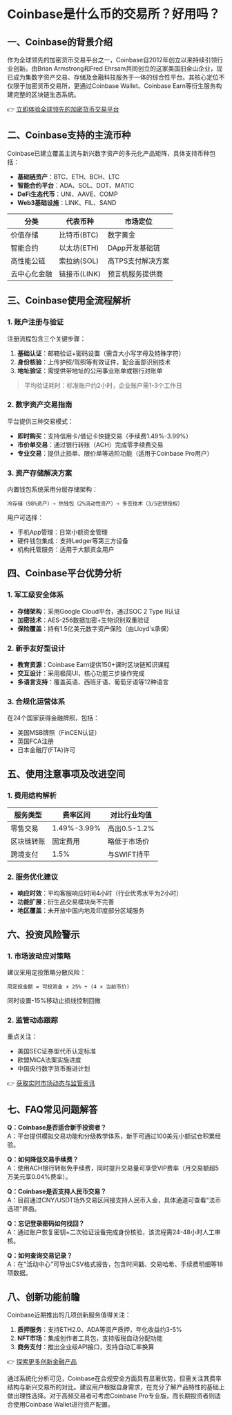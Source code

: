 # Coinbase是什么币的交易所？好用吗？

## 一、Coinbase的背景介绍
作为全球领先的加密货币交易平台之一，Coinbase自2012年创立以来持续引领行业创新。由Brian Armstrong和Fred Ehrsam共同创立的这家美国旧金山企业，现已成为集数字资产交易、存储及金融科技服务于一体的综合性平台。其核心定位不仅限于加密货币交易所，更通过Coinbase Wallet、Coinbase Earn等衍生服务构建完整的区块链生态系统。

👉 [立即体验全球领先的加密货币交易平台](https://bit.ly/okx_welcome)

## 二、Coinbase支持的主流币种
Coinbase已建立覆盖主流与新兴数字资产的多元化产品矩阵，具体支持币种包括：
- **基础链资产**：BTC、ETH、BCH、LTC
- **智能合约平台**：ADA、SOL、DOT、MATIC
- **DeFi生态代币**：UNI、AAVE、COMP
- **Web3基础设施**：LINK、FIL、SAND

| 分类       | 代表币种                  | 市场定位               |
|------------|---------------------------|------------------------|
| 价值存储   | 比特币(BTC)               | 数字黄金               |
| 智能合约   | 以太坊(ETH)               | DApp开发基础链         |
| 高性能公链 | 索拉纳(SOL)               | 高TPS支付解决方案      |
| 去中心化金融 | 链接币(LINK)             | 预言机服务提供商       |

## 三、Coinbase使用全流程解析

### 1. 账户注册与验证
注册流程包含三个关键步骤：
1. **基础认证**：邮箱验证+密码设置（需含大小写字母及特殊字符）
2. **身份核验**：上传护照/驾照等有效证件，配合面部识别技术
3. **地址验证**：需提供带地址的公用事业账单或银行对账单

> 平均验证耗时：标准账户约2小时，企业账户需1-3个工作日

### 2. 数字资产交易指南
平台提供三种交易模式：
- **即时购买**：支持信用卡/借记卡快捷交易（手续费1.49%-3.99%）
- **市价单交易**：通过银行转账（ACH）完成零手续费交易
- **专业交易**：提供止损单、限价单等进阶功能（适用于Coinbase Pro用户）

### 3. 资产存储解决方案
内置钱包系统采用分层存储架构：
```
冷存储（98%资产）→ 热钱包（2%流动性资产）→ 多签技术（3/5密钥授权）
```
用户可选择：
- 手机App管理：日常小额资金管理
- 硬件钱包集成：支持Ledger等第三方设备
- 机构托管服务：适用于大额资金用户

## 四、Coinbase平台优势分析

### 1. 军工级安全体系
- **存储架构**：采用Google Cloud平台，通过SOC 2 Type II认证
- **加密技术**：AES-256数据加密+生物识别双重验证
- **保险覆盖**：持有1.5亿美元数字资产保险（由Lloyd's承保）

### 2. 新手友好型设计
- **教育资源**：Coinbase Earn提供150+课时区块链知识课程
- **交互设计**：采用极简UI，核心功能三步操作完成
- **多语言支持**：覆盖英语、西班牙语、葡萄牙语等12种语言

### 3. 合规化运营体系
在24个国家获得金融牌照，包括：
- 美国MSB牌照（FinCEN认证）
- 英国FCA注册
- 日本金融厅(FTA)许可

## 五、使用注意事项及改进空间

### 1. 费用结构解析
| 服务类型       | 费率区间     | 对比行业均值   |
|----------------|--------------|----------------|
| 零售交易       | 1.49%-3.99%  | 高出0.5-1.2%   |
| 区块链转账     | 固定费用     | 略低于市场价   |
| 跨境支付       | 1.5%         | 与SWIFT持平    |

### 2. 服务优化建议
- **响应时效**：平均客服响应时间4小时（行业优秀水平为2小时）
- **功能扩展**：衍生品交易模块尚不完善
- **地区覆盖**：未开放中国内地及印度部分区域服务

## 六、投资风险警示

### 1. 市场波动应对策略
建议采用定投策略分散风险：
```
周定投金额 = 可投资金 × 25% ÷ (4 × 当前币价)
```
同时设置-15%移动止损线控制回撤

### 2. 监管动态跟踪
重点关注：
- 美国SEC证券型代币认定标准
- 欧盟MiCA法案实施进度
- 中国央行数字货币推进计划

👉 [获取实时市场动态与监管资讯](https://bit.ly/okx_welcome)

## 七、FAQ常见问题解答

**Q：Coinbase是否适合新手投资者？**  
A：平台提供模拟交易功能和分级教学体系，新手可通过100美元小额试仓积累经验。

**Q：如何降低交易手续费？**  
A：使用ACH银行转账免手续费，同时提升交易量可享受VIP费率（月交易额超5万美元享0.04%费率）。

**Q：Coinbase是否支持人民币交易？**  
A：目前通过CNY/USDT场外交易区间接支持人民币入金，具体通道可查看"法币选项"界面。

**Q：忘记登录密码如何找回？**  
A：通过账户恢复密钥+二次验证设备完成身份核验，该流程需24-48小时人工审核。

**Q：如何查询交易记录？**  
A：在"活动中心"可导出CSV格式报告，包含时间戳、交易哈希、手续费明细等18项数据。

## 八、创新功能前瞻

Coinbase近期推出的几项创新服务值得关注：
1. **质押服务**：支持ETH2.0、ADA等资产质押，年化收益约3-5%
2. **NFT市场**：集成创作者工具包，支持版税自动分配功能
3. **商务支付**：推出企业级API接口，支持自动汇率换算

👉 [探索更多创新金融产品](https://bit.ly/okx_welcome)

通过系统化分析可见，Coinbase在合规安全方面具有显著优势，但需关注其费率结构与新兴交易所的对比。建议用户根据自身需求，在充分了解产品特性的基础上做出理性选择。对于高频交易者可考虑Coinbase Pro专业版，而长期投资者则适合使用Coinbase Wallet进行资产配置。